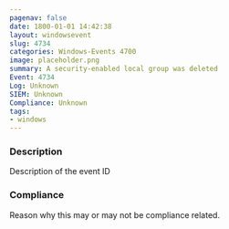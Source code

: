 ```yaml
---
pagenav: false
date: 1800-01-01 14:42:38
layout: windowsevent
slug: 4734
categories: Windows-Events 4700
image: placeholder.png
summary: A security-enabled local group was deleted
Event: 4734
Log: Unknown
SIEM: Unknown
Compliance: Unknown
tags:
- windows
---
```


### Description

Description of the event ID

### Compliance

Reason why this may or may not be compliance related.
